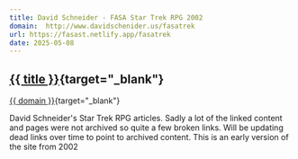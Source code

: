 ```yaml
---
title: David Schneider - FASA Star Trek RPG 2002
domain:  http://www.davidschenider.us/fasatrek
url: https://fasast.netlify.app/fasatrek
date: 2025-05-08
---
```

## [{{ title }}]({{url}}){target="_blank"}
[{{ domain }}]({{url}}){target="_blank"}

David Schneider's Star Trek RPG articles. Sadly a lot of the linked content and pages were not archived so quite a few broken links. Will be updating dead links over time to point to archived content. This is an early version of the site from 2002